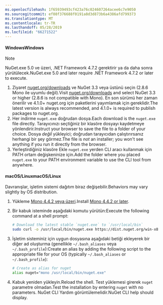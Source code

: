 ```yaml
---
ms.openlocfilehash: 1f65939493cf423a76c024607264acee6c7e9050
ms.sourcegitcommit: ef08f376688f0191a8d3d873b6a4386afd799373
ms.translationtype: MT
ms.contentlocale: tr-TR
ms.lasthandoff: 05/28/2019
ms.locfileid: "66271522"
---
```

#### <a name="windows"></a><span data-ttu-id="4885a-101">Windows</span><span class="sxs-lookup"><span data-stu-id="4885a-101">Windows</span></span>

> [!Note]
> <span data-ttu-id="4885a-102">NuGet.exe 5.0 ve üzeri, .NET Framework 4.7.2 gerektirir ya da daha sonra yürütülecek.</span><span class="sxs-lookup"><span data-stu-id="4885a-102">NuGet.exe 5.0 and later require .NET Framework 4.7.2 or later to execute.</span></span>

1. <span data-ttu-id="4885a-103">Ziyaret [nuget.org/downloads](https://nuget.org/downloads) ve NuGet 3.3 veya üstünü seçin (2.8.6 Mono ile uyumlu değil).</span><span class="sxs-lookup"><span data-stu-id="4885a-103">Visit [nuget.org/downloads](https://nuget.org/downloads) and select NuGet 3.3 or higher (2.8.6 is not compatible with Mono).</span></span> <span data-ttu-id="4885a-104">En son sürümü her zaman önerilir ve 4.1.0+ nuget.org için paketlerini yayımlamak için gereklidir.</span><span class="sxs-lookup"><span data-stu-id="4885a-104">The latest version is always recommended, and 4.1.0+ is required to publish packages to nuget.org.</span></span>
1. <span data-ttu-id="4885a-105">Her indirme `nuget.exe` doğrudan dosya.</span><span class="sxs-lookup"><span data-stu-id="4885a-105">Each download is the `nuget.exe` file directly.</span></span> <span data-ttu-id="4885a-106">Tarayıcınızı seçtiğiniz bir klasöre dosyayı kaydetmeye yönlendirir.</span><span class="sxs-lookup"><span data-stu-id="4885a-106">Instruct your browser to save the file to a folder of your choice.</span></span> <span data-ttu-id="4885a-107">Dosya *değil* yükleyici; doğrudan tarayıcıdan çalıştırırsanız herhangi bir şey görmez.</span><span class="sxs-lookup"><span data-stu-id="4885a-107">The file is *not* an installer; you won't see anything if you run it directly from the browser.</span></span>
1. <span data-ttu-id="4885a-108">Yerleştirdiğiniz klasöre Ekle `nuget.exe` yerden CLI aracı kullanmak için PATH ortam değişkeninize için.</span><span class="sxs-lookup"><span data-stu-id="4885a-108">Add the folder where you placed `nuget.exe` to your PATH environment variable to use the CLI tool from anywhere.</span></span>

#### <a name="macoslinux"></a><span data-ttu-id="4885a-109">macOS/Linux</span><span class="sxs-lookup"><span data-stu-id="4885a-109">macOS/Linux</span></span>

<span data-ttu-id="4885a-110">Davranışlar, işletim sistemi dağıtım biraz değişebilir.</span><span class="sxs-lookup"><span data-stu-id="4885a-110">Behaviors may vary slightly by OS distribution.</span></span>

1. <span data-ttu-id="4885a-111">Yükleme [Mono 4.4.2 veya üzeri](http://www.mono-project.com/docs/getting-started/install/).</span><span class="sxs-lookup"><span data-stu-id="4885a-111">Install [Mono 4.4.2 or later](http://www.mono-project.com/docs/getting-started/install/).</span></span>

1. <span data-ttu-id="4885a-112">Bir kabuk isteminde aşağıdaki komutu yürütün:</span><span class="sxs-lookup"><span data-stu-id="4885a-112">Execute the following command at a shell prompt:</span></span>

    ```bash
    # Download the latest stable `nuget.exe` to `/usr/local/bin`
    sudo curl -o /usr/local/bin/nuget.exe https://dist.nuget.org/win-x86-commandline/latest/nuget.exe
    ```

1. <span data-ttu-id="4885a-113">İşletim sisteminiz için uygun dosyasına aşağıdaki betiği ekleyerek bir diğer ad oluşturma (genellikle `~/.bash_aliases` veya `~/.bash_profile`):</span><span class="sxs-lookup"><span data-stu-id="4885a-113">Create an alias by adding the following script to the appropriate file for your OS (typically `~/.bash_aliases` or `~/.bash_profile`):</span></span>

    ```bash
    # Create as alias for nuget
    alias nuget="mono /usr/local/bin/nuget.exe"
    ```

1. <span data-ttu-id="4885a-114">Kabuk yeniden yükleyin.</span><span class="sxs-lookup"><span data-stu-id="4885a-114">Reload the shell.</span></span>  <span data-ttu-id="4885a-115">Test yüklemesi girerek `nuget` parametre olmadan.</span><span class="sxs-lookup"><span data-stu-id="4885a-115">Test the installation by entering `nuget` with no parameters.</span></span> <span data-ttu-id="4885a-116">NuGet CLI Yardım görüntülemelidir.</span><span class="sxs-lookup"><span data-stu-id="4885a-116">NuGet CLI help should display.</span></span>
